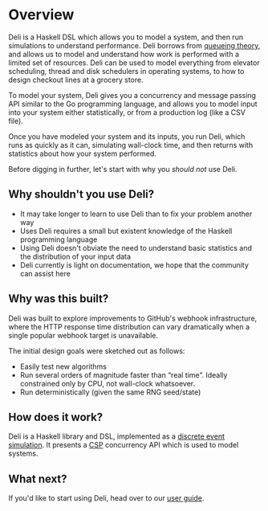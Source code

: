 # Overview

Deli is a Haskell DSL which allows you to model a system, and then run
simulations to understand performance. Deli borrows from [queueing
theory](https://en.wikipedia.org/wiki/Queueing_theory), and allows us to model
and understand how work is performed with a limited set of resources. Deli can
be used to model everything from elevator scheduling, thread and disk
schedulers in operating systems, to how to design checkout lines at a grocery
store.

To model your system, Deli gives you a concurrency and message passing API
similar to the Go programming language, and allows you to model input into your
system either statistically, or from a production log (like a CSV file).

Once you have modeled your system and its inputs, you run Deli, which runs as
quickly as it can, simulating wall-clock time, and then returns with statistics
about how your system performed.

Before digging in further, let's start with why you *should not* use Deli.

## Why shouldn't you use Deli?

* It may take longer to learn to use Deli than to fix your problem another way
* Uses Deli requires a small but existent knowledge of the Haskell programming
  language
* Using Deli doesn't obviate the need to understand basic statistics and the
  distribution of your input data
* Deli currently is light on documentation, we hope that the community can assist here

## Why was this built?

Deli was built to explore improvements to GitHub's webhook infrastructure,
where the HTTP response time distribution can vary dramatically when a single
popular webhook target is unavailable.

The initial design goals were sketched out as follows:

* Easily test new algorithms
* Run several orders of magnitude faster than “real time”. Ideally constrained
  only by CPU, not wall-clock whatsoever.
* Run deterministically (given the same RNG seed/state)

## How does it work?

Deli is a Haskell library and DSL, implemented as a [discrete event
simulation](https://en.wikipedia.org/wiki/Discrete_event_simulation). It
presents a
[CSP](https://en.wikipedia.org/wiki/Communicating_sequential_processes)
concurrency API which is used to model systems.

## What next?

If you'd like to start using Deli, head over to our [user
guide](user-guide.md).
